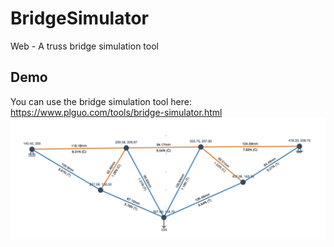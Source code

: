 # BridgeSimulator
Web - A truss bridge simulation tool 

## Demo
You can use the bridge simulation tool here: https://www.plguo.com/tools/bridge-simulator.html
![A screen shot of the tool](https://raw.githubusercontent.com/plguo/BridgeSimulator/master/_assets/images/ScreenShot.png)
